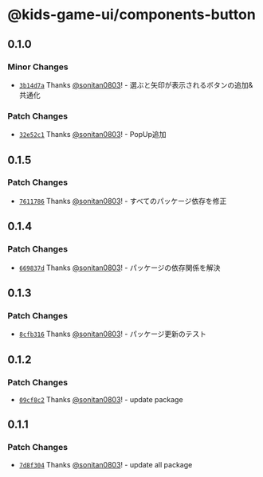 # @kids-game-ui/components-button

## 0.1.0

### Minor Changes

- [`3b14d7a`](https://github.com/sonitan0803/kids-game-ui/commit/3b14d7a599da46acb78cd4ee939a0f5470d4f5ec) Thanks [@sonitan0803](https://github.com/sonitan0803)! - 選ぶと矢印が表示されるボタンの追加&共通化

### Patch Changes

- [`32e52c1`](https://github.com/sonitan0803/kids-game-ui/commit/32e52c13421de6e1a7676fcf3406f0772d002a84) Thanks [@sonitan0803](https://github.com/sonitan0803)! - PopUp追加

## 0.1.5

### Patch Changes

- [`7611786`](https://github.com/sonitan0803/kids-game-ui/commit/7611786f5ca0f843df2be825f32a6d9c81611b68) Thanks [@sonitan0803](https://github.com/sonitan0803)! - すべてのパッケージ依存を修正

## 0.1.4

### Patch Changes

- [`669837d`](https://github.com/sonitan0803/kids-game-ui/commit/669837dab3d5104866543ad8347c0800eec425fd) Thanks [@sonitan0803](https://github.com/sonitan0803)! - パッケージの依存関係を解決

## 0.1.3

### Patch Changes

- [`8cfb316`](https://github.com/sonitan0803/kids-game-ui/commit/8cfb316324f1b80beca577fa470d8e43fd657544) Thanks [@sonitan0803](https://github.com/sonitan0803)! - パッケージ更新のテスト

## 0.1.2

### Patch Changes

- [`09cf8c2`](https://github.com/sonitan0803/kids-game-ui/commit/09cf8c2e3dcee992f4d8cbaa2a92cbfcfa82df47) Thanks [@sonitan0803](https://github.com/sonitan0803)! - update package

## 0.1.1

### Patch Changes

- [`7d8f304`](https://github.com/sonitan0803/kids-game-ui/commit/7d8f30492fc7488c1bb23da9c8f85f945ce15e79) Thanks [@sonitan0803](https://github.com/sonitan0803)! - update all package
